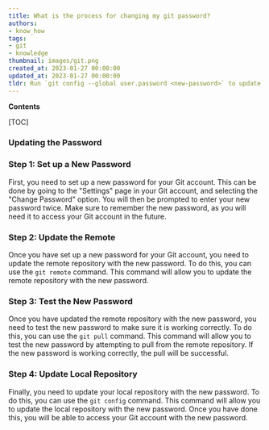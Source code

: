 ```yaml
---
title: What is the process for changing my git password?
authors:
- know_how
tags:
- git
- knowledge
thumbnail: images/git.png
created_at: 2023-01-27 00:00:00
updated_at: 2023-01-27 00:00:00
tldr: Run `git config --global user.password <new-password>` to update the password for Git.
---
```


**Contents**

[TOC]

### Updating the Password

### Step 1: Set up a New Password
First, you need to set up a new password for your Git account. This can be done by going to the "Settings" page in your Git account, and selecting the "Change Password" option. You will then be prompted to enter your new password twice. Make sure to remember the new password, as you will need it to access your Git account in the future.

### Step 2: Update the Remote
Once you have set up a new password for your Git account, you need to update the remote repository with the new password. To do this, you can use the `git remote` command. This command will allow you to update the remote repository with the new password.

### Step 3: Test the New Password
Once you have updated the remote repository with the new password, you need to test the new password to make sure it is working correctly. To do this, you can use the `git pull` command. This command will allow you to test the new password by attempting to pull from the remote repository. If the new password is working correctly, the pull will be successful.

### Step 4: Update Local Repository
Finally, you need to update your local repository with the new password. To do this, you can use the `git config` command. This command will allow you to update the local repository with the new password. Once you have done this, you will be able to access your Git account with the new password.
